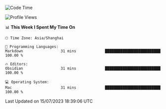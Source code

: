 <!--START_SECTION:waka-->
![Code Time](http://img.shields.io/badge/Code%20Time-126%20hrs%204%20mins-blue)

![Profile Views](http://img.shields.io/badge/Profile%20Views-2-blue)

📊 **This Week I Spent My Time On** 

```text
🕑︎ Time Zone: Asia/Shanghai

💬 Programming Languages: 
Markdown                 31 mins             █████████████████████████   100.00 % 

🔥 Editors: 
Obsidian                 31 mins             █████████████████████████   100.00 % 

💻 Operating System: 
Mac                      31 mins             █████████████████████████   100.00 % 
```


 Last Updated on 15/07/2023 18:39:06 UTC
<!--END_SECTION:waka-->